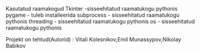 Kasutatud raamakogud
Tkinter -sisseehitatud raamatukogu pythonis
pygame - tuleb installeerida
subprocess - sisseehitatud raamatukogu pythonis
threading - sisseehitatud raamatukogu pythonis
os - sisseehitatud raamatukogu pythonis

Projekt on tehtud(Autorid) :
Vitali Kolesnikov,Emil Munassypov,Nikolay Babikov
